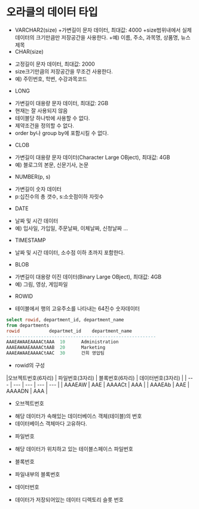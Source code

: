 # 오라클의 데이터 타입
- VARCHAR2(size)
+가변길이 문자 데이터, 최대값: 4000
+size범위내에서 실제 데이터의 크기만큼만 저장공간을 사용한다.
+예) 이름, 주소, 과목명, 상품명, 뉴스제목
- CHAR(size)
+ 고정길이 문자 데이터, 최대값: 2000
+ size크기만큼의 저장공간을 무조건 사용한다.
+ 예) 주민번호, 학번, 수강과목코드
- LONG	
+ 가변길이 대용량 문자 데이터, 최대값: 2GB
+ 현재는 잘 사용되지 않음
+ 테이블당 하나밖에 사용할 수 없다.
+ 제약조건을 정의할 수 없다.
+ order by나 group by에 포함시킬 수 없다.
- CLOB
+ 가변길이 대용량 문자 데이터(Character Large OBject), 최대값: 4GB
+ 예) 블로그의 본문, 신문기사, 논문
- NUMBER(p, s)
+ 가변길이 숫자 데이터
+ p:십진수의 총 갯수, s:소숫점이하 자릿수
- DATE
+ 날짜 및 시간 데이터
+ 예) 입사일, 가입일, 주문날짜, 이체날짜, 신청날짜 ...
- TIMESTAMP
+ 날짜 및 시간 데이터, 소수점 이하 초까지 포함한다.
- BLOB
+ 가변길이 대용량 이진 데이터(Binary Large OBject), 최대값: 4GB
+ 예) 그림, 영상, 게임파일
- ROWID
+ 테이블에서 행의 고유주소를 나타내는 64진수 숫자데이터
```sql
select rowid, department_id, department_name
from departments
rowid			departmet_id	department_name
--------------------------------------------------------
AAAEAWAAEAAAACtAAA	10		Administration	
AAAEAWAAEAAAACtAAB	20		Marketing	
AAAEAWAAEAAAACtAAC	30		건희 영업팀	
```
+ rowid의 구성

|오브젝트번호(6자리) | 파일번호(3자리) | 블록번호(6자리) | 데이터번호(3자리) |
| --- | --- | --- | --- | --- |
| AAAEAW | AAE | AAAACt | AAA |
| AAAEAb | AAE | AAAADN | AAA |

* 오브젝트번호 
- 해당 데이터가 속해있는 데이터베이스 객체(테이블)의 번호
- 데이터베이스 객체마다 고유하다.
* 파일번호
- 해당 데이터가 위치하고 있는 테이블스페이스 파일번호
* 블록번호
- 파일내부의 블록번호 
* 데이터번호
- 데이터가 저장되어있는 데이터 디렉토리 슬롯 번호	
		
	 
